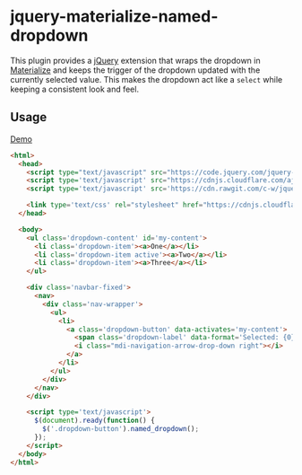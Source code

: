 # jquery-materialize-named-dropdown

This plugin provides a [jQuery](https://jquery.com/) extension that wraps the
dropdown in [Materialize](http://materializecss.com/) and keeps the trigger of
the dropdown updated with the currently selected value. This makes the dropdown
act like a `select` while keeping a consistent look and feel.

## Usage

[Demo](https://c-w.github.io/jquery-materialize-named-dropdown/)

```html
<html>
  <head>
    <script type="text/javascript" src="https://code.jquery.com/jquery-1.11.3.min.js"></script>
    <script type='text/javascript' src="https://cdnjs.cloudflare.com/ajax/libs/materialize/0.97.5/js/materialize.min.js"></script>
    <script type='text/javascript' src='https://cdn.rawgit.com/c-w/jquery-materialize-named-dropdown/master/jquery-materialize-named-dropdown.min.js'></script>

    <link type='text/css' rel="stylesheet" href="https://cdnjs.cloudflare.com/ajax/libs/materialize/0.97.5/css/materialize.min.css">
  </head>

  <body>
    <ul class='dropdown-content' id='my-content'>
      <li class='dropdown-item'><a>One</a></li>
      <li class='dropdown-item active'><a>Two</a></li>
      <li class='dropdown-item'><a>Three</a></li>
    </ul>

    <div class='navbar-fixed'>
      <nav>
        <div class='nav-wrapper'>
          <ul>
            <li>
              <a class='dropdown-button' data-activates='my-content'>
                <span class='dropdown-label' data-format='Selected: {0}!'></span>
                <i class="mdi-navigation-arrow-drop-down right"></i>
              </a>
            </li>
          </ul>
        </div>
      </nav>
    </div>

    <script type='text/javascript'>
      $(document).ready(function() {
        $('.dropdown-button').named_dropdown();
      });
    </script>
  </body>
</html>
```
